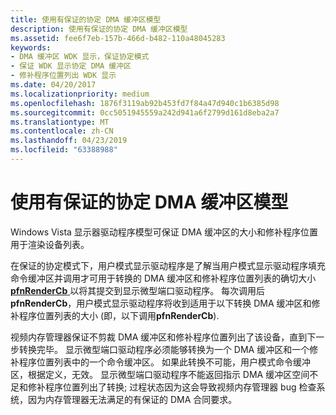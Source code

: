 ```yaml
---
title: 使用有保证的协定 DMA 缓冲区模型
description: 使用有保证的协定 DMA 缓冲区模型
ms.assetid: fee6f7eb-157b-466d-b482-110a48045283
keywords:
- DMA 缓冲区 WDK 显示，保证协定模式
- 保证 WDK 显示协定 DMA 缓冲区
- 修补程序位置列出 WDK 显示
ms.date: 04/20/2017
ms.localizationpriority: medium
ms.openlocfilehash: 1876f3119ab92b453fd7f84a47d940c1b6385d98
ms.sourcegitcommit: 0cc5051945559a242d941a6f2799d161d8eba2a7
ms.translationtype: MT
ms.contentlocale: zh-CN
ms.lasthandoff: 04/23/2019
ms.locfileid: "63388988"
---
```

# <a name="using-the-guaranteed-contract-dma-buffer-model"></a>使用有保证的协定 DMA 缓冲区模型


Windows Vista 显示器驱动程序模型可保证 DMA 缓冲区的大小和修补程序位置用于渲染设备列表。

在保证的协定模式下，用户模式显示驱动程序是了解当用户模式显示驱动程序填充命令缓冲区并调用才可用于转换的 DMA 缓冲区和修补程序位置列表的确切大小[ **pfnRenderCb** ](https://msdn.microsoft.com/library/windows/hardware/ff568923)以将其提交到显示微型端口驱动程序。 每次调用后**pfnRenderCb**，用户模式显示驱动程序将收到适用于以下转换 DMA 缓冲区和修补程序位置列表的大小 (即，以下调用**pfnRenderCb**).

视频内存管理器保证不剪裁 DMA 缓冲区和修补程序位置列出了该设备，直到下一步转换完毕。 显示微型端口驱动程序必须能够转换为一个 DMA 缓冲区和一个修补程序位置列表中的一个命令缓冲区。 如果此转换不可能，用户模式命令缓冲区，根据定义，无效。 显示微型端口驱动程序不能返回指示 DMA 缓冲区空间不足和修补程序位置列出了转换; 过程状态因为这会导致视频内存管理器 bug 检查系统，因为内存管理器无法满足的有保证的 DMA 合同要求。

 

 





